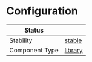 <!---
Licensed to the Apache Software Foundation (ASF) under one or more contributor license agreements. See the NOTICE
file distributed with this work for additional information regarding copyright ownership. The ASF licenses this file
to You under the Apache License, Version 2.0 (the "License"); you may not use this file except in compliance with the
License. You may obtain a copy of the License at
 *
http://www.apache.org/licenses/LICENSE-2.0
 *
Unless required by applicable law or agreed to in writing, software distributed under the License is distributed on
an "AS IS" BASIS, WITHOUT WARRANTIES OR CONDITIONS OF ANY KIND, either express or implied. See the License for the
specific language governing permissions and limitations under the License.
 --->
# Configuration

| Status         |           |
|----------------|-----------|
| Stability      | [stable]  |
| Component Type | [library] |

[stable]:https://github.com/tmio/tuweni/tree/main/docs/index.md#stable
[library]:https://github.com/tmio/tuweni/tree/main/docs/index.md#library